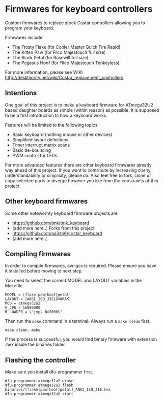 # Firmwares for keyboard controllers

Custom firmwares to replace stock Costar controllers allowing you to program your keyboard.

Firmwares include:
* The Frosty Flake (for Cooler Master Quick Fire Rapid)
* The Kitten Paw (for Filco Majestouch full size)
* The Black Petal (for Rosewill full size)
* The Pegasus Hoof (for Filco Majestouch Tenkeyless)

For more information, please see WIKI http://deskthority.net/wiki/Costar_replacement_controllers

## Intentions

One goal of this project is to make a keyboard firmware for ATmega32U2 based daughter boards as simple (within reason) as possible. It is supposed to be a first introduction to how a keyboard works.

Features will be limited to the following topics
* Basic keyboard (nothing mouse or other devices)
* Simplified layout definitions
* Timer interrupt matrix scans
* Basic de-bouncing
* PWM control for LEDs
 
For more advanced features there are other keyboard firmwares already way ahead of this project. If you want to contribute by increasing clarity, understandability or simplicity, please do. Also feel free to fork, clone or copy selected parts to diverge however you like from the constraints of this project.

## Other keyboard firmwares

Some other noteworhty keyboard firmware projects are
* https://github.com/tmk/tmk_keyboard
* (add more here..)
Forks from this project
* https://github.com/pa3zo6/costar_keyboard
* (add more here..)

## Compiling firmwares

In order to compile firmwares, avr-gcc is required. Please ensure you have it installed before moving to next step.

You need to select the correct MODEL and LAYOUT variables in the Makefile

```
MODEL = [flake|paw|hoof|petal]
LAYOUT = [ANSI_ISO_JIS|DVORAK]
MCU = atmega32u2
F_CPU = 16000000
B_LOADER = \"jmp\ 0x7000\"
```

Then run the `make` command in a terminal. Always run a `make clean` first.

```
make clean; make
```

If the process is successful, you would find binary firmware with extension .hex inside the binaries folder

## Flashing the controller

Make sure you install dfu-programmer first.

```
dfu-programmer atmega32u2 erase
dfu-programmer atmega32u2 flash binaries/[flake|paw|hoof|petal]_ANSI_ISO_JIS.hex
dfu-programmer atmega32u2 start
```

